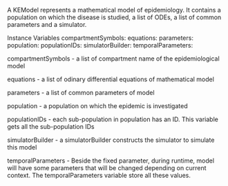 A KEModel represents a mathematical model of epidemiology. It contains a population on which the disease is studied, a list of ODEs, a list of common parameters and a simulator.

Instance Variables
	compartmentSymbols:		<Dictionary>
	equations:		<OrderedCollection>
	parameters:		<Dictionary>
	population:		<KEPopulation>
	populationIDs:		<OrderedCollection>
	simulatorBuilder:		<KESimulatorBuilder>
	temporalParameters:		<Dictionary>

compartmentSymbols
	- a list of compartment name of the epidemiological model

equations
	- a list of odinary differential equations of mathematical model

parameters
	- a list of common parameters of model

population
	- a population on which the epidemic is investigated

populationIDs
	- each sub-population in population has an ID. This variable gets all the sub-population IDs

simulatorBuilder
	- a simulatorBuilder constructs the simulator to simulate this model

temporalParameters
	- Beside the fixed parameter, during runtime, model will have some parameters that will be changed depending on current context. The temporalParameters variable store all these values.
